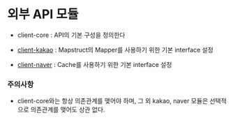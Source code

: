 # 외부 API 모듈

- client-core : API의 기본 구성을 정의한다 

- [client-kakao](https://github.com/jhsong2580/subject/blob/main/client/client-kakao/README.md) : Mapstruct의 Mapper를 사용하기 위한 기본 interface 설정

- [client-naver](https://github.com/jhsong2580/subject/blob/main/client/client-naver/README.md) : Cache를 사용하기 위한 기본 interface 설정

### 주의사항
- client-core와는 항상 의존관계를 맺어야 하며, 그 외 kakao, naver 모듈은 선택적으로 의존관계를 맺어도 상관 없다. 